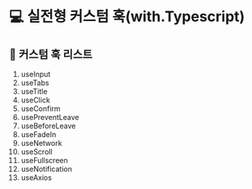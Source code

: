 # 💻 실전형 커스텀 훅(with.Typescript)

## 📄 커스텀 훅 리스트

1. useInput
2. useTabs
3. useTitle
4. useClick
5. useConfirm
6. usePreventLeave
7. useBeforeLeave
8. useFadeIn
9. useNetwork
10. useScroll
11. useFullscreen
12. useNotification
13. useAxios

